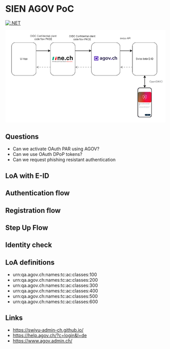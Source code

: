 # SIEN AGOV PoC

[![.NET](https://github.com/damienbod/sien-agov-poc/actions/workflows/dotnet.yml/badge.svg)](https://github.com/damienbod/sien-agov-poc/actions/workflows/dotnet.yml)

![Architecture](https://github.com/damienbod/sien-agov-poc/blob/main/images/architecture.drawio.png)

## Questions 

- Can we activate OAuth PAR using AGOV?
- Can we use OAuth DPoP tokens?
- Can we request phishing resistant authentication

## LoA with E-ID

## Authentication flow

## Registration flow

## Step Up Flow

## Identity check

## LoA definitions

- urn:qa.agov.ch:names:tc:ac:classes:100
- urn:qa.agov.ch:names:tc:ac:classes:200
- urn:qa.agov.ch:names:tc:ac:classes:300
- urn:qa.agov.ch:names:tc:ac:classes:400
- urn:qa.agov.ch:names:tc:ac:classes:500
- urn:qa.agov.ch:names:tc:ac:classes:600

## Links

- https://swiyu-admin-ch.github.io/
- https://help.agov.ch/?c=login&l=de
- https://www.agov.admin.ch/